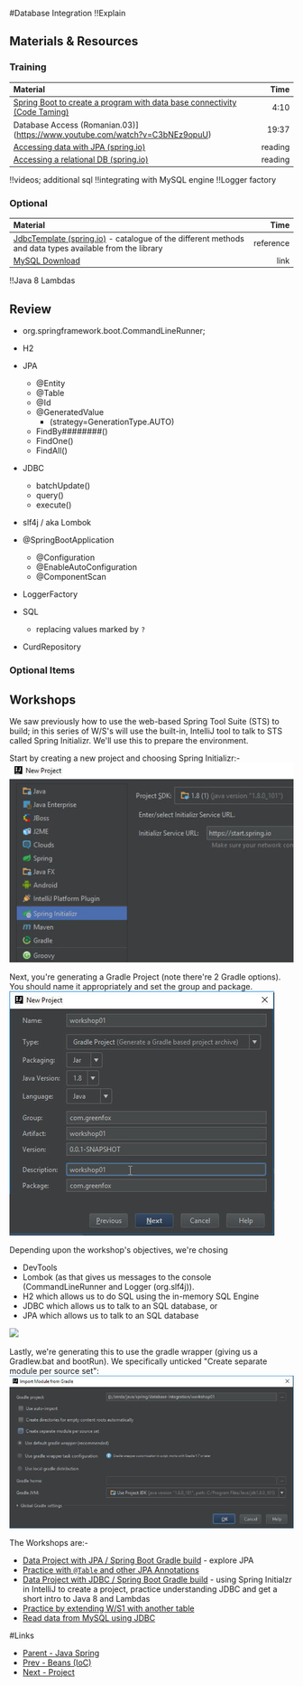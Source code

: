 #Database Integration
!!Explain


## Materials & Resources

### Training
| Material | Time |
|:---------|-----:|
|[Spring Boot to create a program with data base connectivity (Code Taming)](https://www.youtube.com/watch?v=oBqTpe5ciMo)|4:10|
|Database Access (Romanian.03)](https://www.youtube.com/watch?v=C3bNEz9opuU)|19:37|
|[Accessing data with JPA (spring.io)](https://spring.io/guides/gs/accessing-data-jpa/)|reading|
|[Accessing a relational DB (spring.io)](http://spring.io/guides/gs/relational-data-access/)|reading|
!!videos; additional sql
!!integrating with MySQL engine
!!Logger factory

### Optional
| Material | Time |
|:---------|-----:|
|[JdbcTemplate (spring.io)](http://docs.spring.io/spring-framework/docs/2.5.x/api/org/springframework/jdbc/core/JdbcTemplate.html) - catalogue of the different methods and data types available from the library|reference|
|[MySQL Download](https://www.mysql.com/why-mysql/windows/)|link|
!!Java 8 Lambdas


## Review
- org.springframework.boot.CommandLineRunner;
- H2
- JPA
  - @Entity
  - @Table
  - @Id
  - @GeneratedValue
    - (strategy=GenerationType.AUTO)
  - FindBy########()
  - FindOne()
  - FindAll()
- JDBC
  - batchUpdate()
  - query()
  - execute()
  
- slf4j / aka Lombok
- @SpringBootApplication
  - @Configuration
  - @EnableAutoConfiguration
  - @ComponentScan
- LoggerFactory
- SQL
  - replacing values marked by `?`

- CurdRepository


### Optional Items


## Workshops
We saw previously how to use the web-based Spring Tool Suite (STS) to build; in this series of W/S's will use the built-in, IntelliJ tool to talk to STS called Spring Initializr.  We'll use this to prepare the environment.

Start by creating a new project and choosing Spring Initializr:-
<img src="Workshop/workshop01-A.jpg">

Next, you're generating a Gradle Project (note there're 2 Gradle options).  You should name it appropriately and set the group and package.
<img src="Workshop/workshop01-B.jpg">

Depending upon the workshop's objectives, we're chosing
- DevTools
- Lombok (as that gives us messages to the console (CommandLineRunner and Logger (org.slf4j)).
- H2 which allows us to do SQL using the in-memory SQL Engine
- JDBC which allows us to talk to an SQL database, or 
- JPA which allows us to talk to an SQL database 

<img src="readme-A.jgp">

Lastly, we're generating this to use the gradle wrapper (giving us a Gradlew.bat and bootRun).  We specifically unticked "Create separate module per source set":
<img src="Workshop/workshop01-D.jpg">

The Workshops are:-
- [Data Project with JPA / Spring Boot Gradle build](./workshop/Workshop03.md) - explore JPA 
- [Practice with `@Table` and other JPA Annotations](./Workshop/Workshop04.md)
- [Data Project with JDBC / Spring Boot Gradle build](./workshop/Workshop01.md) - using Spring Initialzr in IntelliJ to create a project, practice understanding JDBC and get a short intro to Java 8 and Lambdas
- [Practice by extending W/S1 with another table](./workshop/Workshop02.md)
- [Read data from MySQL using JDBC](./Workshop/Workshop05.md) 


#Links
- [Parent - Java Spring](../README.md)
- [Prev - Beans (IoC)](../ioc-bean/README.md)
- [Next - Project](../project-calorie/README.md)
